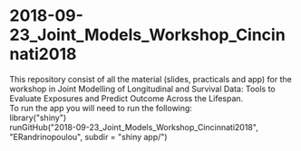 # 2018-09-23_Joint_Models_Workshop_Cincinnati2018


This repository consist of all the material (slides, practicals and app) for the workshop in Joint Modelling of Longitudinal and Survival Data: Tools to Evaluate Exposures and Predict Outcome Across the Lifespan.
\
To run the app you will need to run the following:
\
library("shiny")
\
runGitHub("2018-09-23_Joint_Models_Workshop_Cincinnati2018", "ERandrinopoulou", subdir = "shiny app/")
 